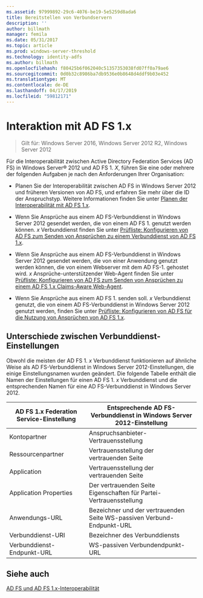 ```yaml
---
ms.assetid: 97999892-29c6-4076-be19-5e5259d8ada6
title: Bereitstellen von Verbundservern
description: ''
author: billmath
manager: femila
ms.date: 05/31/2017
ms.topic: article
ms.prod: windows-server-threshold
ms.technology: identity-adfs
ms.author: billmath
ms.openlocfilehash: f80425b6f062040c51357353038fd07ff0a79ae6
ms.sourcegitcommit: 0d0b32c8986ba7db9536e0b8648d4ddf9b03e452
ms.translationtype: MT
ms.contentlocale: de-DE
ms.lasthandoff: 04/17/2019
ms.locfileid: "59812171"
---
```

# <a name="interoperating-with-ad-fs-1x"></a>Interaktion mit AD FS 1.x

>Gilt für: Windows Server 2016, Windows Server 2012 R2, Windows Server 2012

Für die Interoperabilität zwischen Active Directory Federation Services \(AD FS\) in Windows Server® 2012 und AD FS 1. *X*, führen Sie eine oder mehrere der folgenden Aufgaben je nach den Anforderungen Ihrer Organisation:  
  
-   Planen Sie der Interoperabilität zwischen AD FS in Windows Server 2012 und früheren Versionen von AD FS, und erfahren Sie mehr über die ID der Anspruchstyp. Weitere Informationen finden Sie unter [Planen der Interoperabilität mit AD FS 1.x](https://technet.microsoft.com/library/ff678040.aspx).  
  
-   Wenn Sie Ansprüche aus einem AD FS-Verbunddienst in Windows Server 2012 gesendet werden, die von einem AD FS 1. genutzt werden können. *x* Verbunddienst finden Sie unter [Prüfliste: Konfigurieren von AD FS zum Senden von Ansprüchen zu einem Verbunddienst von AD FS 1.x](Checklist--Configuring-AD-FS-to-Send-Claims-to-an-AD-FS-1.x-Federation-Service.md).  
  
-   Wenn Sie Ansprüche aus einem AD FS-Verbunddienst in Windows Server 2012 gesendet werden, die von einer Anwendung genutzt werden können, die von einem Webserver mit dem AD FS-1. gehostet wird. *x* Ansprüche\-unterstützender Web-Agent finden Sie unter [Prüfliste: Konfigurieren von AD FS zum Senden von Ansprüchen zu einem AD FS 1.x Claims-Aware Web-Agent](Checklist--Configuring-AD-FS-to-Send-Claims-to-an-AD-FS-1.x-Claims-Aware-Web-Agent.md).  
  
-   Wenn Sie Ansprüche aus einem AD FS 1. senden soll. *x* Verbunddienst genutzt, die von einem AD FS-Verbunddienst in Windows Server 2012 genutzt werden, finden Sie unter [Prüfliste: Konfigurieren von AD FS für die Nutzung von Ansprüchen von AD FS 1.x](Checklist--Configuring-AD-FS--to-Consume-Claims-from-AD-FS-1.x.md).  
  
## <a name="differences-between-federation-service-settings"></a>Unterschiede zwischen Verbunddienst-Einstellungen  
Obwohl die meisten der AD FS 1. *x* Verbunddienst funktionieren auf ähnliche Weise als AD FS-Verbunddienst in Windows Server 2012-Einstellungen, die einige Einstellungsnamen wurden geändert. Die folgende Tabelle enthält die Namen der Einstellungen für einen AD FS 1. *x* Verbunddienst und die entsprechenden Namen für eine AD FS-Verbunddienst in Windows Server 2012.  
  
|AD FS 1.x Federation Service-Einstellung|Entsprechende AD FS-Verbunddienst in Windows Server 2012-Einstellung  
|----------------------------------------|---------------------------------------------------------------------------------------------------------- 
|Kontopartner|Anspruchsanbieter-Vertrauensstellung  
|Ressourcenpartner|Vertrauensstellung der vertrauenden Seite 
|Application|Vertrauensstellung der vertrauenden Seite  
|Application Properties|Der vertrauenden Seite Eigenschaften für Partei-Vertrauensstellung  
|Anwendungs-URL|Bezeichner und der vertrauenden Seite WS\-passiven Verbund-Endpunkt-URL  
|Verbunddienst-URI|Bezeichner des Verbunddiensts  
|Verbunddienst-Endpunkt-URL|WS\-passiven Verbundendpunkt-URL  
  
## <a name="see-also"></a>Siehe auch  
[AD FS und AD FS 1.x-Interoperabilität](https://go.microsoft.com/fwlink/?LinkId=200776)  
  

